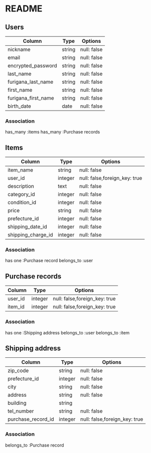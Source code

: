 # README
## Users

| Column              | Type           | Options      |
| ------------------- | -------------- | -------------|
| nickname            | string         | null: false  |
| email               | string         | null: false  |
| encrypted_password  | string         | null: false  |
| last_name           | string         | null: false  |
| furigana_last_name  | string         | null: false  |
| first_name          | string         | null: false  |
| furigana_first_name | string         | null: false  |
| birth_date          | date           | null: false  |


### Association
has_many :items
has_many :Purchase records


## Items
| Column             | Type           | Options                       |
| ------------------ | -------------- | ----------------------------- |
| item_name          | string         | null: false                   |
| user_id            | integer        | null: false,foreign_key: true |
| description        | text           | null: false                   |
| category_id        | integer        | null: false                   |
| condition_id       | integer        | null: false                   |
| price              | string         | null: false                   |
| prefecture_id      | integer        | null: false                   |
| shipping_date_id   | integer        | null: false                   |
| shipping_charge_id | integer        | null: false                   |

### Association
has one :Purchase record
belongs_to :user 


## Purchase records
| Column              | Type     | Options                       |
| ------------------- | -------- | ----------------------------- |
| user_id             | integer  | null: false,foreign_key: true |
| item_id             | integer  | null: false,foreign_key: true |


### Association
has one :Shipping address
belongs_to :user
belongs_to :item


## Shipping address
| Column             | Type      | Options                       |
| ------------------ | --------- | ----------------------------- |
| zip_code           | string    | null: false                   |    
| prefecture_id      | integer   | null: false                   |
| city               | string    | null: false                   |
| address            | string    | null: false                   |
| building           | string    |                               |
| tel_number         | string    | null: false                   |
| purchase_record_id | integer   | null: false,foreign_key: true |

### Association
belongs_to :Purchase record
